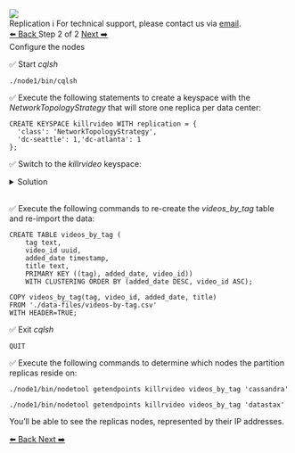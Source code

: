 <!-- TOP -->
<div class="top">
  <img class="scenario-academy-logo" src="https://datastax-academy.github.io/katapod-shared-assets/images/ds-academy-2023.svg" />
  <div class="scenario-title-section">
    <span class="scenario-title">Replication</span>
    <span class="scenario-subtitle">ℹ️ For technical support, please contact us via <a href="mailto:academy@datastax.com">email</a>.</span>
  </div>
</div>

<!-- NAVIGATION -->
<div id="navigation-top" class="navigation-top">
 <a href='command:katapod.loadPage?[{"step":"step1"}]'
   class="btn btn-dark navigation-top-left">⬅️ Back
 </a>
<span class="step-count"> Step 2 of 2</span>
 <a href='command:katapod.loadPage?[{"step":"finish"}]' 
    class="btn btn-dark navigation-top-right">Next ➡️
  </a>

</div>

<!-- CONTENT -->

<div class="step-title">Configure the nodes</div>

✅ Start *cqlsh*
```
./node1/bin/cqlsh
```

✅ Execute the following statements to create a keyspace with the *NetworkTopologyStrategy* that will store one replica per data center:

```cql
CREATE KEYSPACE killrvideo WITH replication = {
  'class': 'NetworkTopologyStrategy', 
  'dc-seattle': 1,'dc-atlanta': 1
};
```

✅ Switch to the *killrvideo* keyspace:

<details class="katapod-details">
  <summary>Solution</summary>

```cql
USE killrvideo;
```

</details>
<br>

✅ Execute the following commands to re-create the *videos_by_tag* table and re-import the data:

```cql
CREATE TABLE videos_by_tag (
    tag text,
    video_id uuid,
    added_date timestamp,
    title text,
    PRIMARY KEY ((tag), added_date, video_id))
    WITH CLUSTERING ORDER BY (added_date DESC, video_id ASC);

COPY videos_by_tag(tag, video_id, added_date, title)
FROM './data-files/videos-by-tag.csv'
WITH HEADER=TRUE;
```

✅ Exit *cqlsh*
```
QUIT
```

✅ Execute the following commands to determine which nodes the partition replicas reside on:

```cql
./node1/bin/nodetool getendpoints killrvideo videos_by_tag 'cassandra'

./node1/bin/nodetool getendpoints killrvideo videos_by_tag 'datastax'
```

You’ll be able to see the replicas nodes, represented by their IP addresses.

<!-- NAVIGATION -->
<div id="navigation-bottom" class="navigation-bottom">
 <a href='command:katapod.loadPage?[{"step":"step1"}]'
   class="btn btn-dark navigation-bottom-left">⬅️ Back
 </a>
  <a href='command:katapod.loadPage?[{"step":"finish"}]' 
    class="btn btn-dark navigation-top-right">Next ➡️
  </a>

</div>
